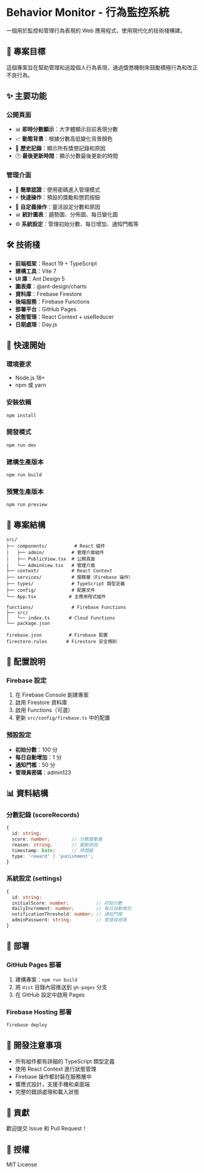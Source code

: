 # Behavior Monitor - 行為監控系統

一個用於監控和管理行為表現的 Web 應用程式，使用現代化的技術棧構建。

## 🎯 專案目標

這個專案旨在幫助管理和追蹤個人行為表現，通過獎懲機制來鼓勵積極行為和改正不良行為。

## ✨ 主要功能

### 公開頁面
- 📊 **即時分數顯示**：大字體顯示目前表現分數
- 📈 **動態背景**：根據分數高低變化背景顏色
- 📝 **歷史記錄**：顯示所有獎懲記錄和原因
- 🕒 **最後更新時間**：顯示分數最後更新的時間

### 管理介面
- 🔐 **簡單認證**：使用密碼進入管理模式
- ⚡ **快速操作**：預設的獎勵和懲罰按鈕
- 🎨 **自定義操作**：靈活設定分數和原因
- 📊 **統計圖表**：趨勢圖、分佈圖、每日變化圖
- ⚙️ **系統設定**：管理初始分數、每日增加、通知門檻等

## 🛠 技術棧

- **前端框架**：React 19 + TypeScript
- **建構工具**：Vite 7
- **UI 庫**：Ant Design 5
- **圖表庫**：@ant-design/charts
- **資料庫**：Firebase Firestore
- **後端服務**：Firebase Functions
- **部署平台**：GitHub Pages
- **狀態管理**：React Context + useReducer
- **日期處理**：Day.js

## 🚀 快速開始

### 環境要求
- Node.js 18+
- npm 或 yarn

### 安裝依賴
```bash
npm install
```

### 開發模式
```bash
npm run dev
```

### 建構生產版本
```bash
npm run build
```

### 預覽生產版本
```bash
npm run preview
```

## 📁 專案結構

```
src/
├── components/          # React 組件
│   ├── admin/          # 管理介面組件
│   ├── PublicView.tsx  # 公開頁面
│   └── AdminView.tsx   # 管理介面
├── context/            # React Context
├── services/           # 服務層（Firebase 操作）
├── types/              # TypeScript 類型定義
├── config/             # 配置文件
└── App.tsx            # 主應用程式組件

functions/              # Firebase Functions
├── src/
│   └── index.ts       # Cloud Functions
└── package.json

firebase.json          # Firebase 配置
firestore.rules       # Firestore 安全規則
```

## 🔧 配置說明

### Firebase 設定
1. 在 Firebase Console 創建專案
2. 啟用 Firestore 資料庫
3. 啟用 Functions（可選）
4. 更新 `src/config/firebase.ts` 中的配置

### 預設設定
- **初始分數**：100 分
- **每日自動增加**：1 分
- **通知門檻**：50 分
- **管理員密碼**：admin123

## 📊 資料結構

### 分數記錄 (scoreRecords)
```typescript
{
  id: string;
  score: number;        // 分數變動量
  reason: string;       // 變動原因
  timestamp: Date;      // 時間戳
  type: 'reward' | 'punishment';
}
```

### 系統設定 (settings)
```typescript
{
  id: string;
  initialScore: number;          // 初始分數
  dailyIncrement: number;        // 每日自動增加
  notificationThreshold: number; // 通知門檻
  adminPassword: string;         // 管理員密碼
}
```

## 🚀 部署

### GitHub Pages 部署
1. 建構專案：`npm run build`
2. 將 `dist` 目錄內容推送到 `gh-pages` 分支
3. 在 GitHub 設定中啟用 Pages

### Firebase Hosting 部署
```bash
firebase deploy
```

## 📝 開發注意事項

- 所有組件都有詳細的 TypeScript 類型定義
- 使用 React Context 進行狀態管理
- Firebase 操作都封裝在服務層中
- 響應式設計，支援手機和桌面端
- 完整的錯誤處理和載入狀態

## 🤝 貢獻

歡迎提交 Issue 和 Pull Request！

## 📄 授權

MIT License
